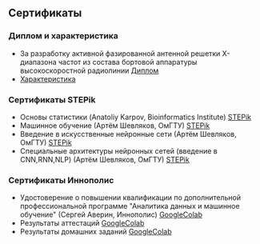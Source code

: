 ## Сертификаты

### Диплом и характеристика

- За разработку активной фазированной антенной решетки Х-диапазона частот из состава бортовой аппаратуры высокоскоростной радиолинии [Диплом](https://drive.google.com/file/d/1biD0le5LHpEZOoQcHXm4Cp6tSmE15-6S/view?usp=drive_link)
- [Характеристика](https://drive.google.com/file/d/1U_ZVw2WQlZtUjWmqYAk8eRaaXa96zOZc/view?usp=drive_link)




### Сертификаты STEPik

- Основы статистики (Anatoliy Karpov, Bioinformatics Institute) [STEPik](https://stepik.org/certificate/5c46be8dd4dabf89f8b3d0d5033d6f84c9977ed2.pdf)
- Машинное обучение (Артём Шевляков, ОмГТУ) [STEPik](https://stepik.org/certificate/8ee0d47253491cae285cee144352b5339f4ed276.pdf)
- Введение в искусственные нейронные сети (Артём Шевляков, ОмГТУ) [STEPik](https://stepik.org/certificate/b79cc9a6dad0a2b5e0c09edb3d93ecd564795ac2.pdf)
- Специальные архитектуры нейронных сетей (введение в CNN,RNN,NLP) (Артём Шевляков, ОмГТУ) [STEPik](https://stepik.org/certificate/24886043143cea03fc2cbcbb4f788a4f91313b05.pdf)


### Сертификаты Иннополис

- Удостоверение о повышении квалификации по дополнительной профессиональной программе "Аналитика данных и машинное обучение"  (Сергей Аверин, Иннополис) [GoogleColab](https://drive.google.com/file/d/1ZQyMPtGM6yqivjq7QTIEs_lxwzEEcGWg/view?usp=drive_link)
- Результаты аттестаций [GoogleColab](https://drive.google.com/drive/folders/11qPBUjKMzD2u5cxHFUFaHO2SPllj53T8?usp=drive_link)
- Результаты домашних заданий [GoogleColab](https://drive.google.com/drive/folders/1tcobk9NjnXGwTdh9CMm-DP2fFEaKgyWZ?usp=drive_link)
